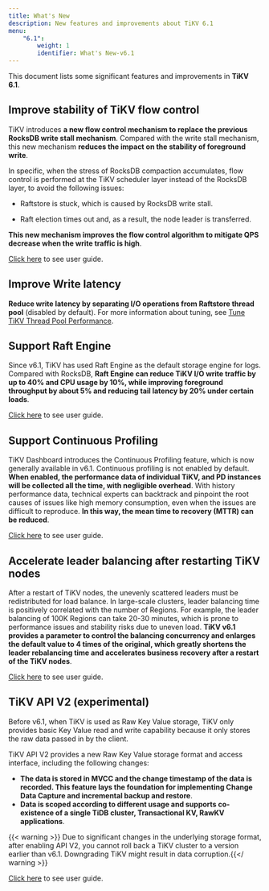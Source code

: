 ```yaml
---
title: What's New
description: New features and improvements about TiKV 6.1
menu:
    "6.1":
        weight: 1
        identifier: What's New-v6.1
---
```


This document lists some significant features and improvements in **TiKV 6.1**.

## Improve stability of TiKV flow control

TiKV introduces **a new flow control mechanism to replace the previous RocksDB write stall mechanism**. Compared with the write stall mechanism, this new mechanism **reduces the impact on the stability of foreground write**.

In specific, when the stress of RocksDB compaction accumulates, flow control is performed at the TiKV scheduler layer instead of the RocksDB layer, to avoid the following issues:

- Raftstore is stuck, which is caused by RocksDB write stall.

- Raft election times out and, as a result, the node leader is transferred.

**This new mechanism improves the flow control algorithm to mitigate QPS decrease when the write traffic is high**.

[Click here](https://docs.pingcap.com/tidb/stable/tikv-configuration-file#storageflow-control) to see user guide.

## Improve Write latency

**Reduce write latency by separating I/O operations from Raftstore thread pool** (disabled by default). For more information about tuning, see [Tune TiKV Thread Pool Performance](https://docs.pingcap.com/tidb/stable/tune-tikv-thread-performance).

## Support Raft Engine

Since v6.1, TiKV has used Raft Engine as the default storage engine for logs. Compared with RocksDB, **Raft Engine can reduce TiKV I/O write traffic by up to 40% and CPU usage by 10%, while improving foreground throughput by about 5% and reducing tail latency by 20% under certain loads**.

[Click here](https://docs.pingcap.com/tidb/stable/tikv-configuration-file#raft-engine) to see user guide.

## Support Continuous Profiling

TiKV Dashboard introduces the Continuous Profiling feature, which is now generally available in v6.1. Continuous profiling is not enabled by default. **When enabled, the performance data of individual TiKV, and PD instances will be collected all the time, with negligible overhead**. With history performance data, technical experts can backtrack and pinpoint the root causes of issues like high memory consumption, even when the issues are difficult to reproduce. **In this way, the mean time to recovery (MTTR) can be reduced**.

[Click here](https://docs.pingcap.com/tidb/stable/continuous-profiling) to see user guide.

## Accelerate leader balancing after restarting TiKV nodes

After a restart of TiKV nodes, the unevenly scattered leaders must be redistributed for load balance. In large-scale clusters, leader balancing time is positively correlated with the number of Regions. For example, the leader balancing of 100K Regions can take 20-30 minutes, which is prone to performance issues and stability risks due to uneven load. **TiKV v6.1 provides a parameter to control the balancing concurrency and enlarges the default value to 4 times of the original, which greatly shortens the leader rebalancing time and accelerates business recovery after a restart of the TiKV nodes**.

[Click here](https://docs.pingcap.com/tidb/stable/pd-control#scheduler-config-balance-leader-scheduler) to see user guide.


## TiKV API V2 (experimental)

Before v6.1, when TiKV is used as Raw Key Value storage, TiKV only provides basic Key Value read and write capability because it only stores the raw data passed in by the client.

TiKV API V2 provides a new Raw Key Value storage format and access interface, including the following changes:

- **The data is stored in MVCC and the change timestamp of the data is recorded. This feature lays the foundation for implementing Change Data Capture and incremental backup and restore**.
- **Data is scoped according to different usage and supports co-existence of a single TiDB cluster, Transactional KV, RawKV applications**.

{{< warning >}}
Due to significant changes in the underlying storage format, after enabling API V2, you cannot roll back a TiKV cluster to a version earlier than v6.1. Downgrading TiKV might result in data corruption.{{</ warning >}}

[Click here](https://docs.pingcap.com/tidb/stable/tikv-configuration-file#api-version-new-in-v610) to see user guide.


